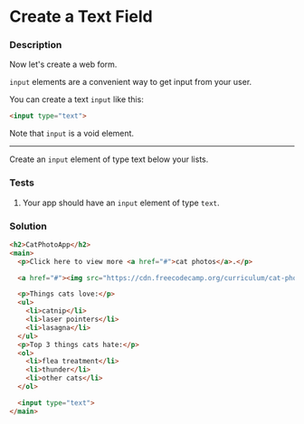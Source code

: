 # Create a Text Field

### Description

Now let's create a web form.

`input` elements are a convenient way to get input from your user.

You can create a text `input` like this:

```html
<input type="text">
```

Note that `input` is a void element.

---

Create an `input` element of type text below your lists.

### Tests

1. Your app should have an `input` element of type `text`.

### Solution

```html
<h2>CatPhotoApp</h2>
<main>
  <p>Click here to view more <a href="#">cat photos</a>.</p>

  <a href="#"><img src="https://cdn.freecodecamp.org/curriculum/cat-photo-app/relaxing-cat.jpg" alt="A cute orange cat lying on its back."></a>

  <p>Things cats love:</p>
  <ul>
    <li>catnip</li>
    <li>laser pointers</li>
    <li>lasagna</li>
  </ul>
  <p>Top 3 things cats hate:</p>
  <ol>
    <li>flea treatment</li>
    <li>thunder</li>
    <li>other cats</li>
  </ol>

  <input type="text">
</main>
```